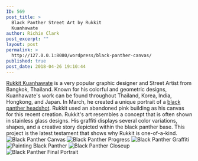 ```yaml
---
ID: 569
post_title: >
  Black Panther Street Art by Rukkit
  Kuanhawate
author: Richie Clark
post_excerpt: ""
layout: post
permalink: >
  http://127.0.0.1:8080/wordpress/black-panther-canvas/
published: true
post_date: 2018-04-26 19:10:44
---
```

[Rukkit Kuanhawate][1] is a very popular graphic designer and Street Artist from Bangkok, Thailand. Known for his colorful and geometric designs, Kuanhawate's work can be found throughout Thailand, Korea, India, Hongkong, and Japan. In March, he created a unique portrait of a [black panther headshot][2]. Rukkit used an abandoned pink building as his canvas for this recent creation. Rukkit's art resembles a concept that is often shown in stainless glass designs. His graffiti displays several color variations, shapes, and a creative story depicted within the black panther base. This project is the latest testament that shows why Rukkit is one-of-a-kind. <img src="http://127.0.0.1:8080/wordpress/wp-content/uploads/2018/04/89211862883217.5a9ed6712b883.jpg" alt="Black Panther Canvas" class="" /> <img src="http://127.0.0.1:8080/wordpress/wp-content/uploads/2018/04/acbabe62883217.5a9ed6712c4d2.jpg" alt="Black Panther Progress" class="" /> <img src="http://127.0.0.1:8080/wordpress/wp-content/uploads/2018/04/76e56562883217.5a9ed6712c8cc.jpg" alt="Black Panther Graffiti" class="" /> <img src="http://127.0.0.1:8080/wordpress/wp-content/uploads/2018/04/ce7ea562883217.5a9ed6712e267.jpg" alt="Painting Black Panther" class="" /> <img src="http://127.0.0.1:8080/wordpress/wp-content/uploads/2018/04/88567a62883217.5a9ed6712a3c9.jpg" alt="Black Panther Closeup" class="" /> <img src="http://127.0.0.1:8080/wordpress/wp-content/uploads/2018/04/a0eb6762883217.5a9ed6712dc1e.jpg" alt="Black Panther Final Portrait" class="" />

 [1]: https://www.behance.net/rukkit
 [2]: https://www.behance.net/gallery/62883217/Black-Panther